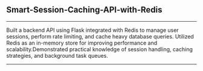 ## Smart-Session-Caching-API-with-Redis

---
Built a backend API using Flask integrated with Redis to manage user sessions, perform rate 
limiting, and cache heavy database queries. Utilized Redis as an in-memory store for improving performance 
and scalability.Demonstrated practical knowledge of session handling, caching strategies, and background 
task queues.

---
